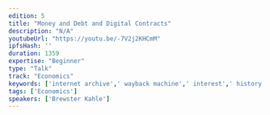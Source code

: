 ```yaml
---
edition: 5
title: "Money and Debt and Digital Contracts"
description: "N/A"
youtubeUrl: "https://youtu.be/-7V2j2KHCmM"
ipfsHash: ''
duration: 1359
expertise: "Beginner"
type: "Talk"
track: "Economics"
keywords: ['internet archive',' wayback machine',' interest',' history',' general']
tags: ['Economics']
speakers: ['Brewster Kahle']
---
```

